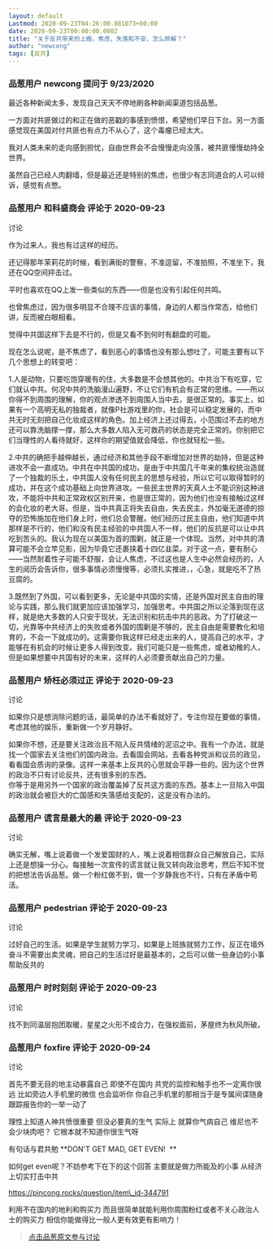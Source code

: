 ```yaml
---
layout: default
Lastmod: 2020-09-23T04:26:00.081073+00:00
date: 2020-09-23T00:00:00.000Z
title: "关于反共带来的上瘾，焦虑，失落和不安，怎么排解？"
author: "newcong"
tags: [反共]
---
```



### 品葱用户 **newcong** 提问于 9/23/2020
    
最近各种新闻太多，发现自己天天不停地刷各种新闻渠道包括品葱。  
  
  
一方面对共匪做过的和正在做的恶戳的事感到愤恨，希望他们早日下台。另一方面感觉现在美国对付共匪也有点力不从心了，这个毒瘤已经太大。  
  
  
我对人类未来的走向感到担忧，自由世界会不会慢慢走向没落，被共匪慢慢劫持全世界。  
  
  
虽然自己已经人肉翻墙，但是最近还是特别的焦虑，也很少有志同道合的人可以倾诉，感觉有点憋。
    
                

### 品葱用户 **和科盛商会** 评论于 2020-09-23
讨论

        
作为过来人，我也有过这样的经历。  
  
还记得那年茉莉花的时候，看到满街的警察，不准逗留，不准拍照，不准坐下，我还在QQ空间抨击过。  
  
平时也喜欢在QQ上发一些类似的东西——但是也没有引起任何共鸣。  
  
也曾焦虑过，因为很多明显不合理不应该的事情，身边的人都当作常态，给他们讲，反而被白眼相看。  
  
觉得中共国这样下去是不行的，但是又看不到何时有翻盘的可能。  
  
  
现在怎么说呢，是不焦虑了，看到恶心的事情也没有那么想吐了，可能主要有以下几个思想上的转变吧：  
  
1.人是动物，只要吃饱穿暖有的住，大多数是不会想其他的。中共治下有吃穿，它们就认中共。何况中共的洗脑漫山遍野，不让它们有机会有正常的思维。——所以你得不到周围的理解，你的观点渗透不到周围人当中去，是很正常的。事实上，如果有一个高明无私的独裁者，就像P社游戏里的你，社会是可以稳定发展的，而中共无时无刻把自己化妆成这样的角色。加上经济上还过得去，小范围过不去的地方还可以靠洗脑撑一撑，那么大多数人陷入无可救药的状态是完全正常的。你别把它们当理性的人看待就好，这样你的期望值就会降低，你也就轻松一些。  
  
2.中共的确把手越伸越长，通过经济和其他手段不断增加对世界的劫持，但是这种进攻不会一直成功。中共在中共国的成功，是由于中共国几千年来的集权统治造就了一个独裁的乐土，中共国人没有任何民主的思想与经验，所以它可以取得暂时的成功，并在这个成功基础上向世界进攻。一些民主世界的天真人士不能识别这种进攻，不能将中共和正常政权区别开来，也是很正常的，因为他们也没有接触过这样的会化妆的老大哥。但是，当中共真正将失去自由，失去民主，外加毫无道德的掠夺的恐怖施加在他们身上时，他们总会警醒。他们经历过民主自由，他们知道中共那样是不行的，他们和没有民主经验的中共国人不一样，他们的反抗是可以让中共吃到苦头的。我认为现在以美国为首的围剿，就正是一个体现。当然，对中共的清算可能不会立竿见影，因为毕竟它还裹挟着十四亿韭菜。对于这一点，要有耐心——当然耐着性子可能不舒服，会让人焦虑，不过这也是人生中必然会经历的，人生的阅历会告诉你，很多事情必须慢慢等，必须扎实推进，，心急，就是吃不了热豆腐的。  
  
3.既然到了外国，可以看到更多，无论是中共国的实情，还是外国对民主自由的理论与实践，那么我们就更加应该加强学习，加强思考。中共国之所以沦落到现在这样，就是绝大多数的人只安于现状，无法识别和抗击中共的恶政。为了打破这一切，光靠等中共经济上的失败或者外国的围剿是不够的，民主自由是需要教化和培育的，不会一下就成功的。这需要你我这样已经走出来的人，提高自己的水平，才能够在有机会的时候让更多人得到改变。我们可能只是一些焦虑，或者幼稚的人，但是如果想要中共国有好的未来，这样的人必须要贡献出自己的力量。
        
                

### 品葱用户 **矫枉必须过正** 评论于 2020-09-23
讨论

        
如果你只是想消除问题的话，最简单的办法不看就好了，专注你现在要做的事情，考虑其他的娱乐，重新做一个岁月静好。  
  
如果你不想，还是要关注政治且不陷入反共情绪的泥沼之中。我有一个办法，就是找一个国家去关注他们的国内政治。去看国会网站，去看各种党派和议员的政见，看看国会质询的录像。这样一来基本上反共的心思就会平静一些的。因为这个世界的政治不只有讨论反共，还有很多别的东西。  
你等于是用另外一个国家的政治覆盖掉了反共这方面的东西。基本上一旦陷入中国的政治就会被巨大的亡国感和失落感给支配的，这是没有办法的。
        
                

### 品葱用户 **谎言是最大的最** 评论于 2020-09-23
讨论

        
确实无解，嘴上说着做一个发爱国财的人，嘴上说着相信群众自己解放自己，实际上还是想操一分心。每接触一次宣传的谎言就让我又转向政治思考，然后不知不觉的把想法告诉品葱。做一个粉红做不到，做一个岁静我也不行，只有在矛盾中苟活。
        
                

### 品葱用户 **pedestrian** 评论于 2020-09-23
讨论
 
        
过好自己的生活。如果是学生就努力学习，如果是上班族就努力工作，反正在墙外奋斗不需要出卖灵魂，把自己的生活过好是最基本的，之后可以做一些身边的小事帮助反共的
        
                

### 品葱用户 **时时刻刻** 评论于 2020-09-23
讨论

        
找不到同温层抱团取暖，星星之火形不成合力，在强权面前，茅屋终为秋风所破。
        
                

### 品葱用户 **foxfire** 评论于 2020-09-24
讨论

        
首先不要无目的地主动暴露自己 即使不在国内 共党的监控和触手也不一定离你很远 比如旁边人手机里的微信 也会监听你 你自己手机里的那相当于是专属间谍随身跟踪报告你的一举一动了  
  
理性上知道人神共愤很重要 但没必要真的生气 实际上 就算你气病自己 维尼也不会少块肉吧？ 它根本就不知道你很生气呀  
  
有句话与君共勉 **DON'T GET MAD, GET EVEN!  **  
  
如何get even呢？不妨参考下在下的这个回答 主要就是做力所能及的小事 从经济上切实打击中共  
  
https://pincong.rocks/question/item\_id-344791  
  
利用不在国内的地利和购买力 而且很简单就能利用你周围粉红或者不关心政治人士的购买力 相信你能做得比一般人更有效更有影响力！
        
                





> [点击品葱原文参与讨论](https://pincong.rocks/question/31349)


